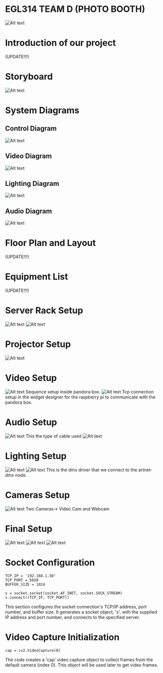 # EGL314 TEAM D (PHOTO BOOTH)
![Alt text](<images/grp photo.jpeg>)

# Introduction of our project
(UPDATE!!!)

# Storyboard
![Alt text](images/storyboard.jpeg)

# System Diagrams
## Control Diagram
![Alt text](<images/control diagram.png>)

## Video Diagram
![Alt text](images/Video%20Diagram.png)

## Lighting Diagram
![Alt text](images/lighting%20diagram.png)

## Audio Diagram
![Alt text](images/audio%20diagram.jpg)

# Floor Plan and Layout
(UPDATE!!!)

# Equipment List
(UPDATE!!!)

# Server Rack Setup
![Alt text](images/rack%20layout.jpg)
![Alt text](images/Srever-rack.jpeg)

# Projector Setup
![Alt text](images/Projector.jpg)

# Video Setup
![Alt text](images/Pandora%20Box%20Sequence%20for%20314.jpg)
Sequence setup inside pandora box.
![Alt text](images/Connection%20manager%20for%20314.jpg)
Tcp connection setup in the widget designer for the raspberry pi to communicate with the pandora box.

# Audio Setup
![Alt text](images/audio%20setup.jpg)
This the type of cable used
![Alt text](images/type%20of%20cable.jpg)

# Lighting Setup
![Alt text](images/artnet_dmx_node.jpg)
![Alt text](images/dmx_driver.jpg)
This is the dmx driver that we connect to the artnet-dmx node.

# Cameras Setup
![Alt text](images/Screen2.jpeg)
Two Cameras-> Video Cam and Webcam

# Final Setup
![Alt text](images/final1.jpeg)
![Alt text](images/final2.jpeg)
![Alt text](images/final3.jpeg)

# Socket Configuration
```
TCP_IP = '192.168.1.50'
TCP_PORT = 5020
BUFFER_SIZE = 1024

s = socket.socket(socket.AF_INET, socket.SOCK_STREAM)
s.connect((TCP_IP, TCP_PORT))
```
This section configures the socket connection's TCP/IP address, port number, and buffer size. It generates a socket object, 's', with the supplied IP address and port number, and connects to the specified server.

# Video Capture Initialization
```
cap = cv2.VideoCapture(0)
```
The code creates a 'cap' video capture object to collect frames from the default camera (index 0). This object will be used later to get video frames.

